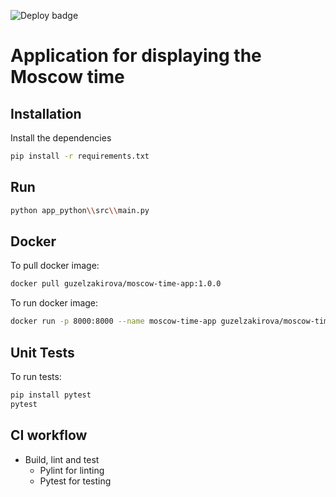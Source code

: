 ![Deploy badge](https://github.com/GuzelZakirova/devops-course/actions/workflows/app_python_ci.yml/badge.svg)

# Application for displaying the Moscow time

## Installation

Install the dependencies

```bash
pip install -r requirements.txt
```

## Run

```bash
python app_python\\src\\main.py
```

## Docker

To pull docker image:

```bash
docker pull guzelzakirova/moscow-time-app:1.0.0
```

To run docker image:

```bash
docker run -p 8000:8000 --name moscow-time-app guzelzakirova/moscow-time-app:1.0.0
```

## Unit Tests

To run tests:

```bash
pip install pytest
pytest
```

## CI workflow

- Build, lint and test
  - Pylint for linting
  - Pytest for testing
